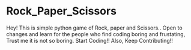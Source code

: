 # Rock_Paper_Scissors
 Hey! This is simple python game of Rock, paper and Scissors.. Open to changes and learn for the people who find coding boring and frustating, Trust me it is not so boring. Start Coding!! Also, Keep Contributing!!
